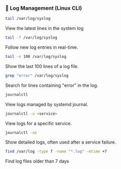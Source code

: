 ### 📜 Log Management (Linux CLI)

```bash
tail /var/log/syslog
```
View the latest lines in the system log

```bash
tail -f /var/log/syslog
```
Follow new log entries in real-time.

```bash
tail -n 100 /var/log/syslog
```
Show the last 100 lines of a log file.

```bash
grep "error" /var/log/syslog
```
Search for lines containing "error" in the log.

```bash
journalctl
```
View logs managed by systemd journal.

```bash
journalctl -u <service>
```
View logs for a specific service.

```bash
journalctl -xe
```
Show detailed logs, often used after a service failure.

```bash
find /var/log -type f -name "*.log" -mtime +7
```
Find log files older than 7 days




